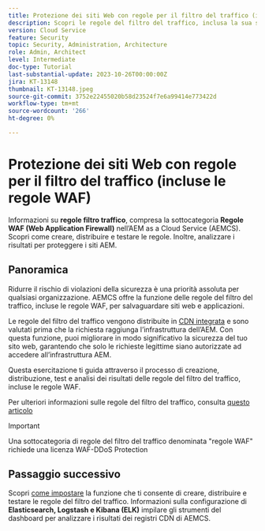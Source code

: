 ```yaml
---
title: Protezione dei siti Web con regole per il filtro del traffico (incluse le regole WAF)
description: Scopri le regole del filtro del traffico, inclusa la sua sottocategoria di regole del firewall per applicazioni web (WAF). Come creare, distribuire e testare le regole. Inoltre, analizzare i risultati per proteggere i siti AEM.
version: Cloud Service
feature: Security
topic: Security, Administration, Architecture
role: Admin, Architect
level: Intermediate
doc-type: Tutorial
last-substantial-update: 2023-10-26T00:00:00Z
jira: KT-13148
thumbnail: KT-13148.jpeg
source-git-commit: 3752e22455020b58d23524f7e6a99414e773422d
workflow-type: tm+mt
source-wordcount: '266'
ht-degree: 0%

---
```



# Protezione dei siti Web con regole per il filtro del traffico (incluse le regole WAF)

Informazioni su **regole filtro traffico**, compresa la sottocategoria **Regole WAF (Web Application Firewall)** nell’AEM as a Cloud Service (AEMCS). Scopri come creare, distribuire e testare le regole. Inoltre, analizzare i risultati per proteggere i siti AEM.

## Panoramica

Ridurre il rischio di violazioni della sicurezza è una priorità assoluta per qualsiasi organizzazione. AEMCS offre la funzione delle regole del filtro del traffico, incluse le regole WAF, per salvaguardare siti web e applicazioni.

Le regole del filtro del traffico vengono distribuite in [CDN integrata](https://experienceleague.adobe.com/docs/experience-manager-cloud-service/content/implementing/content-delivery/cdn.html) e sono valutati prima che la richiesta raggiunga l’infrastruttura dell’AEM. Con questa funzione, puoi migliorare in modo significativo la sicurezza del tuo sito web, garantendo che solo le richieste legittime siano autorizzate ad accedere all’infrastruttura AEM.

Questa esercitazione ti guida attraverso il processo di creazione, distribuzione, test e analisi dei risultati delle regole del filtro del traffico, incluse le regole WAF.

Per ulteriori informazioni sulle regole del filtro del traffico, consulta [questo articolo](https://experienceleague.adobe.com/docs/experience-manager-cloud-service/content/security/traffic-filter-rules-including-waf.html?lang=en)

>[!IMPORTANT]
>
> Una sottocategoria di regole del filtro del traffico denominata &quot;regole WAF&quot; richiede una licenza WAF-DDoS Protection


## Passaggio successivo

Scopri [come impostare](./how-to-setup.md) la funzione che ti consente di creare, distribuire e testare le regole del filtro del traffico. Informazioni sulla configurazione di **Elasticsearch, Logstash e Kibana (ELK)** impilare gli strumenti del dashboard per analizzare i risultati dei registri CDN di AEMCS.



